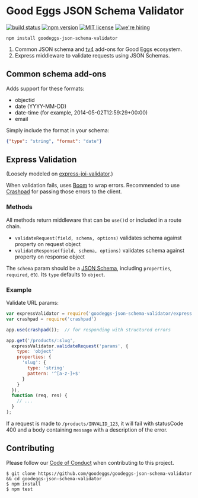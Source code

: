 # Good Eggs JSON Schema Validator

[![build status][travis-badge]][travis-link]
[![npm version][npm-badge]][npm-link]
[![MIT license][license-badge]][license-link]
[![we're hiring][hiring-badge]][hiring-link]

```
npm install goodeggs-json-schema-validator
```

1. Common JSON schema and [tv4](https://github.com/geraintluff/tv4) add-ons for Good Eggs ecosystem.
2. Express middleware to validate requests using JSON Schemas.


## Common schema add-ons

Adds support for these formats:

- objectid
- date (YYYY-MM-DD)
- date-time (for example, 2014-05-02T12:59:29+00:00)
- email

Simply include the format in your schema:

```json
{"type": "string", "format": "date"}
```

## Express Validation

(Loosely modeled on [express-joi-validator](https://github.com/threadster/express-joi-validator).)

When validation fails, uses [Boom](https://github.com/hapijs/boom) to wrap errors.
Recommended to use [Crashpad](https://github.com/goodeggs/crashpad) for passing those errors to the client.

### Methods

All methods return middleware that can be `use()`d or included in a route chain.

- `validateRequest(field, schema, options)` validates schema against property on request object
- `validateResponse(field, schema, options)` validates schema against property on response object

The `schema` param should be a [JSON Schema](http://json-schema.org/),
including `properties`, `required`, etc. Its `type` defaults to `object`.


### Example

Validate URL params:

```javascript
var expressValidator = require('goodeggs-json-schema-validator/express');
var crashpad = require('crashpad')

app.use(crashpad());  // for responding with structured errors

app.get('/products/:slug',
  expressValidator.validateRequest('params', {
    type: 'object'
    properties: {
      'slug': {
        type: 'string'
        pattern: '^[a-z-]+$'
      }
    }
  }),
  function (req, res) {
    // ...
  }
);
```

If a request is made to `/products/INVALID_123`,
it will fail with statusCode 400
and a body containing `message` with a description of the error.


## Contributing

Please follow our [Code of Conduct](https://github.com/goodeggs/goodeggs-json-schema-validator/blob/master/CODE_OF_CONDUCT.md)
when contributing to this project.

```
$ git clone https://github.com/goodeggs/goodeggs-json-schema-validator && cd goodeggs-json-schema-validator
$ npm install
$ npm test
```

[travis-badge]: http://img.shields.io/travis/goodeggs/goodeggs-json-schema-validator.svg?style=flat-square
[travis-link]: https://travis-ci.org/goodeggs/goodeggs-json-schema-validator
[npm-badge]: http://img.shields.io/npm/v/goodeggs-json-schema-validator.svg?style=flat-square
[npm-link]: https://www.npmjs.org/package/goodeggs-json-schema-validator
[license-badge]: http://img.shields.io/badge/license-MIT-blue.svg?style=flat-square
[license-link]: LICENSE.md
[hiring-badge]: https://img.shields.io/badge/we're_hiring-yes-brightgreen.svg?style=flat-square
[hiring-link]: http://goodeggs.jobscore.com/?detail=Open+Source&sid=161
